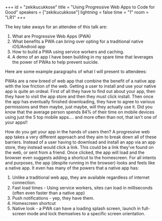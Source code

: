 +++
id = "zekikucukkose"
title = "Using Progressive Web Apps to Code for Good"
speakers = ["zekikucukkose"]
lightning = false
time = "1"
room = "LR1"
+++

The key take aways for an attendee of this talk are:

1. What are Progressive Web Apps (PWA)
2. What benefits a PWA can bring over opting for a traditional native iOS/Android app
3. How to build a PWA using service workers and caching.
4. A demo of an app I have been building in my spare time that leverages the power of PWAs to help prevent suicide.

Here are some example paragraphs of what I will present to attendees:

PWAs are a new breed of web app that combine the benefit of a native app with the low friction of the web. Getting a user to install and use your native app is quite an ordeal. First of all they have to find out about your app, then they have to visit the app store and then they must click install. Then once the app has eventually finished downloading, they have to agree to various permissions and then maybe, just maybe, will they actually use it. Did you know that the average person spends 84% of their time on mobile devices using just the 5 top mobile apps.... and more often than not, that isn't one of your apps!!

How do you get your app in the hands of users then? A progressive web app takes a very different approach and they aim to break down all of these barriers. Instead of a user having to download and install an app via an app store, they instead would click a link. This could be a link they've found on the web, or sent from a friend. Once clicked, the app will load and the browser even suggests adding a shortcut to the homescreen. For all intents and purposes, the app (despite running in the browser) looks and feels like a native app. It even has many of the powers that a native app has:

1. Unlike a traditional web app, they are available regardless of internet connection.
2. Fast load times - Using service workers, sites can load in milliseconds (often even faster than a native app)
3. Push notifications - yep, they have them.
4. Homescreen shortcut
5. Native look - a PWA can have a loading splash screen, launch in full-screen mode and lock themselves to a specific screen orientation.